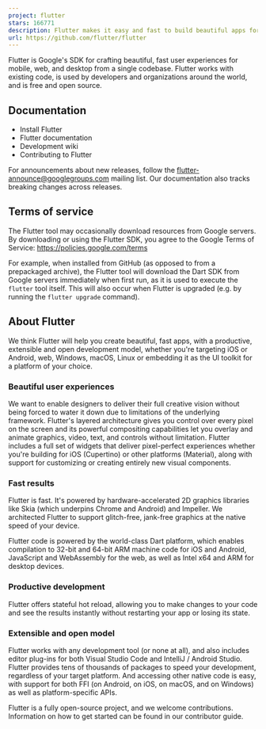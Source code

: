```yaml
---
project: flutter
stars: 166771
description: Flutter makes it easy and fast to build beautiful apps for mobile and beyond
url: https://github.com/flutter/flutter
---
```


Flutter is Google's SDK for crafting beautiful, fast user experiences for mobile, web, and desktop from a single codebase. Flutter works with existing code, is used by developers and organizations around the world, and is free and open source.

Documentation
-------------

-   Install Flutter
-   Flutter documentation
-   Development wiki
-   Contributing to Flutter

For announcements about new releases, follow the flutter-announce@googlegroups.com mailing list. Our documentation also tracks breaking changes across releases.

Terms of service
----------------

The Flutter tool may occasionally download resources from Google servers. By downloading or using the Flutter SDK, you agree to the Google Terms of Service: https://policies.google.com/terms

For example, when installed from GitHub (as opposed to from a prepackaged archive), the Flutter tool will download the Dart SDK from Google servers immediately when first run, as it is used to execute the `flutter` tool itself. This will also occur when Flutter is upgraded (e.g. by running the `flutter upgrade` command).

About Flutter
-------------

We think Flutter will help you create beautiful, fast apps, with a productive, extensible and open development model, whether you're targeting iOS or Android, web, Windows, macOS, Linux or embedding it as the UI toolkit for a platform of your choice.

### Beautiful user experiences

We want to enable designers to deliver their full creative vision without being forced to water it down due to limitations of the underlying framework. Flutter's layered architecture gives you control over every pixel on the screen and its powerful compositing capabilities let you overlay and animate graphics, video, text, and controls without limitation. Flutter includes a full set of widgets that deliver pixel-perfect experiences whether you're building for iOS (Cupertino) or other platforms (Material), along with support for customizing or creating entirely new visual components.

### Fast results

Flutter is fast. It's powered by hardware-accelerated 2D graphics libraries like Skia (which underpins Chrome and Android) and Impeller. We architected Flutter to support glitch-free, jank-free graphics at the native speed of your device.

Flutter code is powered by the world-class Dart platform, which enables compilation to 32-bit and 64-bit ARM machine code for iOS and Android, JavaScript and WebAssembly for the web, as well as Intel x64 and ARM for desktop devices.

### Productive development

Flutter offers stateful hot reload, allowing you to make changes to your code and see the results instantly without restarting your app or losing its state.

### Extensible and open model

Flutter works with any development tool (or none at all), and also includes editor plug-ins for both Visual Studio Code and IntelliJ / Android Studio. Flutter provides tens of thousands of packages to speed your development, regardless of your target platform. And accessing other native code is easy, with support for both FFI (on Android, on iOS, on macOS, and on Windows) as well as platform-specific APIs.

Flutter is a fully open-source project, and we welcome contributions. Information on how to get started can be found in our contributor guide.
